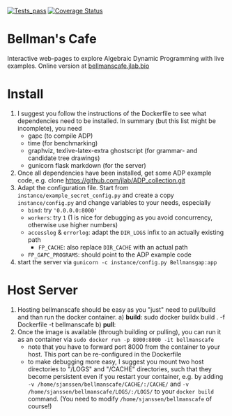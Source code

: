 [![Tests_pass](https://github.com/jlab/bellmanscafe/actions/workflows/codestyle.yml/badge.svg?branch=main)](https://github.com/jlab/bellmanscafe/actions/workflows/codestyle.yml) [![Coverage Status](https://coveralls.io/repos/github/jlab/bellmanscafe/badge.svg?branch=main)](https://coveralls.io/github/jlab/bellmanscafe?branch=main)

# Bellman's Cafe

Interactive web-pages to explore Algebraic Dynamic Programming with live examples. Online version at [bellmanscafe.jlab.bio](http://bellmanscafe.jlab.bio)

# Install

1. I suggest you follow the instructions of the Dockerfile to see what dependencies need to be installed. In summary (but this list might be incomplete), you need
    - gapc (to compile ADP)
    - time (for benchmarking)
    - graphviz, texlive-latex-extra ghostscript (for grammar- and candidate tree drawings)
    - gunicorn flask markdown (for the server)
2. Once all dependencies have been installed, get some ADP example code, e.g. clone https://github.com/jlab/ADP_collection.git
3. Adapt the configuration file. Start from `instance/example_secret_config.py` and create a copy `instance/config.py` and change variables to your needs, especially
    - `bind`: try `'0.0.0.0:8000'`
    - `workers`: try `1` (1 is nice for debugging as you avoid concurrency, otherwise use higher numbers)
    - `accesslog` & `errorlog`: adapt the `DIR_LOGS` infix to an actually existing path
        - `FP_CACHE`: also replace `DIR_CACHE` with an actual path
    - `FP_GAPC_PROGRAMS`: should point to the ADP example code
4. start the server via `gunicorn -c instance/config.py Bellmansgap:app`

# Host Server

1. Hosting bellmanscafe should be easy as you "just" need to pull/build and than run the docker container.
    a) **build**: sudo docker buildx build . -f Dockerfile -t bellmanscafe
    b) **pull**: 
2. Once the image is available (through building or pulling), you can run it as an container via `sudo docker run -p 8000:8000 -it bellmanscafe`
    - note that you have to forward port 8000 from the container to your host. This port can be re-configured in the Dockerfile
    - to make debugging more easy, I suggest you mount two host directories to "/LOGS" and "/CACHE" directories, such that they become persistent even if you restart your container, e.g. by adding `-v /home/sjanssen/bellmanscafe/CACHE/:/CACHE/` and `-v /home/sjanssen/bellmanscafe/LOGS/:/LOGS/` to your `docker build` command. (You need to modify `/home/sjanssen/bellmanscafe` of course!)